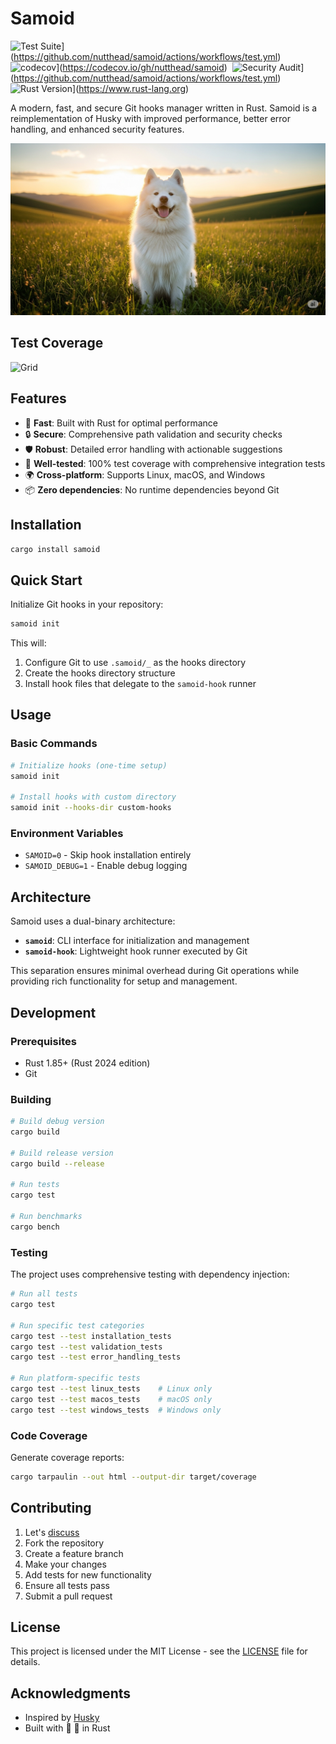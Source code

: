 # Samoid

![Test Suite](https://github.com/nutthead/samoid/actions/workflows/test.yml/badge.svg)](https://github.com/nutthead/samoid/actions/workflows/test.yml)&nbsp;&nbsp;![codecov](https://codecov.io/gh/nutthead/samoid/graph/badge.svg?token=8ROK706MYS)](https://codecov.io/gh/nutthead/samoid)&nbsp;&nbsp;![Security Audit](https://img.shields.io/badge/security-audit_passing-green)](https://github.com/nutthead/samoid/actions/workflows/test.yml)&nbsp;&nbsp;![Rust Version](https://img.shields.io/badge/rust-1.85%2B-blue)](https://www.rust-lang.org)

A modern, fast, and secure Git hooks manager written in Rust. Samoid is a reimplementation of Husky with improved performance, better error handling, and enhanced security features.

![Samoyed](docs/images/samoyed.png)

## Test Coverage

![Grid](https://codecov.io/gh/nutthead/samoid/graphs/tree.svg?token=8ROK706MYS)

## Features

- 🚀 **Fast**: Built with Rust for optimal performance
- 🔒 **Secure**: Comprehensive path validation and security checks
- 🛡️ **Robust**: Detailed error handling with actionable suggestions
- 🧪 **Well-tested**: 100% test coverage with comprehensive integration tests
- 🌍 **Cross-platform**: Supports Linux, macOS, and Windows
- 📦 **Zero dependencies**: No runtime dependencies beyond Git

## Installation

```bash
cargo install samoid
```

## Quick Start

Initialize Git hooks in your repository:

```bash
samoid init
```

This will:
1. Configure Git to use `.samoid/_` as the hooks directory
2. Create the hooks directory structure
3. Install hook files that delegate to the `samoid-hook` runner

## Usage

### Basic Commands

```bash
# Initialize hooks (one-time setup)
samoid init

# Install hooks with custom directory
samoid init --hooks-dir custom-hooks
```

### Environment Variables

- `SAMOID=0` - Skip hook installation entirely
- `SAMOID_DEBUG=1` - Enable debug logging

## Architecture

Samoid uses a dual-binary architecture:

- **`samoid`**: CLI interface for initialization and management
- **`samoid-hook`**: Lightweight hook runner executed by Git

This separation ensures minimal overhead during Git operations while providing rich functionality for setup and management.

## Development

### Prerequisites

- Rust 1.85+ (Rust 2024 edition)
- Git

### Building

```bash
# Build debug version
cargo build

# Build release version
cargo build --release

# Run tests
cargo test

# Run benchmarks
cargo bench
```

### Testing

The project uses comprehensive testing with dependency injection:

```bash
# Run all tests
cargo test

# Run specific test categories
cargo test --test installation_tests
cargo test --test validation_tests
cargo test --test error_handling_tests

# Run platform-specific tests
cargo test --test linux_tests    # Linux only
cargo test --test macos_tests    # macOS only
cargo test --test windows_tests  # Windows only
```

### Code Coverage

Generate coverage reports:

```bash
cargo tarpaulin --out html --output-dir target/coverage
```

## Contributing

1. Let's [discuss](https://github.com/nutthead/samoid/discussions)
2. Fork the repository
3. Create a feature branch
4. Make your changes
5. Add tests for new functionality
6. Ensure all tests pass
6. Submit a pull request

## License

This project is licensed under the MIT License - see the [LICENSE](LICENSE) file for details.

## Acknowledgments

- Inspired by [Husky](https://typicode.github.io/husky/)
- Built with 🤟 🫡 in Rust
